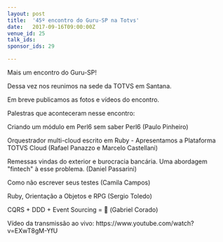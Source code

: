 ```yaml
---
layout: post
title:  '45º encontro do Guru-SP na Totvs'
date:   2017-09-16T09:00:00Z
venue_id: 25
talk_ids: 
sponsor_ids: 29

---
```


<p>Mais um encontro do Guru-SP!</p>

<p>Dessa vez nos reunimos na sede da TOTVS em Santana.</p>

<p>Em breve publicamos as fotos e v&iacute;deos do encontro.</p>

<p>Palestras que aconteceram nesse encontro:</p>

<p>Criando um m&oacute;dulo em Perl6 sem saber Perl6 (Paulo Pinheiro)</p>

<p>Orquestrador multi-cloud escrito em Ruby - Apresentamos a Plataforma TOTVS Cloud (Rafael Panazzo e Marcelo Castellani)</p>

<p>Remessas vindas do exterior e burocracia banc&aacute;ria. Uma abordagem &quot;fintech&quot; &agrave; esse problema. (Daniel Passarini)</p>

<p>Como n&atilde;o escrever seus testes (Camila Campos)</p>

<p>Ruby, Orienta&ccedil;&atilde;o a Objetos e RPG (Sergio Toledo)&nbsp;</p>

<p>CQRS + DDD + Event Sourcing =  (Gabriel Corado)</p>

<p>V&iacute;deo da transmiss&atilde;o ao vivo:&nbsp;https://www.youtube.com/watch?v=EXwT8gM-YfU</p>

